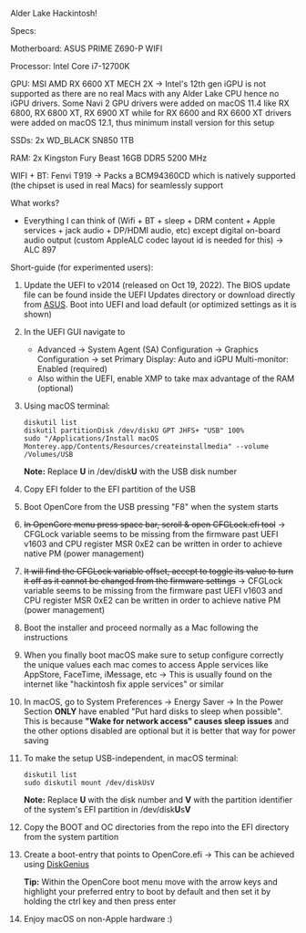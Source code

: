 Alder Lake Hackintosh!

Specs:

Motherboard: ASUS PRIME Z690-P WIFI

Processor: Intel Core i7-12700K

GPU: MSI AMD RX 6600 XT MECH 2X -> Intel's 12th gen iGPU is not supported as there are no real Macs with any Alder Lake CPU hence no iGPU drivers. Some Navi 2 GPU drivers were added on macOS 11.4 like RX 6800, RX 6800 XT, RX 6900 XT while for RX 6600 and RX 6600 XT drivers were added on macOS 12.1, thus minimum install version for this setup

SSDs: 2x WD_BLACK SN850 1TB

RAM: 2x Kingston Fury Beast 16GB DDR5 5200 MHz

WIFI + BT: Fenvi T919 -> Packs a BCM94360CD which is natively supported (the chipset is used in real Macs) for seamlessly support

What works?
- Everything I can think of (Wifi + BT + sleep + DRM content + Apple services + jack audio + DP/HDMI audio, etc) except digital on-board audio output (custom AppleALC codec layout id is needed for this) -> ALC 897

Short-guide (for experimented users):

1. Update the UEFI to v2014 (released on Oct 19, 2022). The BIOS update file can be found inside the UEFI Updates directory or download directly from [ASUS](https://dlcdnets.asus.com/pub/ASUS/mb/BIOS/PRIME-Z690-P-WIFI-ASUS-2014.zip). Boot into UEFI and load default (or optimized settings as it is shown)

2. In the UEFI GUI navigate to 
    * Advanced -> System Agent (SA) Configuration -> Graphics Configuration -> set Primary Display: Auto and iGPU Multi-monitor: Enabled (required)
    * Also within the UEFI, enable XMP to take max advantage of the RAM (optional)

3. Using macOS terminal:
	``` 
	diskutil list
	diskutil partitionDisk /dev/diskU GPT JHFS+ "USB" 100%
	sudo "/Applications/Install macOS Monterey.app/Contents/Resources/createinstallmedia" --volume /Volumes/USB 
	```
	**Note:** Replace **U** in /dev/disk**U** with the USB disk number

4. Copy EFI folder to the EFI partition of the USB

5. Boot OpenCore from the USB pressing "F8" when the system starts

6. ~~In OpenCore menu press space bar, scroll & open CFGLock.efi tool~~   -> CFGLock variable seems to be missing from the firmware past UEFI v1603 and CPU register MSR 0xE2 can be written in order to achieve native PM (power management)

7. ~~It will find the CFGLock variable offset, accept to toggle its value to turn it off as it cannot be changed from the firmware settings~~   -> CFGLock variable seems to be missing from the firmware past UEFI v1603 and CPU register MSR 0xE2 can be written in order to achieve native PM (power management)

8. Boot the installer and proceed normally as a Mac following the instructions

9. When you finally boot macOS make sure to setup configure correctly the unique values each mac comes to access Apple services like AppStore, FaceTime, iMessage, etc -> This is usually found on the internet like "hackintosh fix apple services" or similar

10. In macOS, go to System Preferences -> Energy Saver -> In the Power Section **ONLY** have enabled "Put hard disks to sleep when possible". This is because **"Wake for network access" causes sleep issues** and the other options disabled are optional but it is better that way for power saving

10. To make the setup USB-independent, in macOS terminal:
	```
	diskutil list
	sudo diskutil mount /dev/diskUsV
	```   
	**Note:** Replace **U** with the disk number and **V** with the partition identifier of the system's EFI partition in /dev/disk**U**s**V**

11. Copy the BOOT and OC directories from the repo into the EFI directory from the system partition

12. Create a boot-entry that points to OpenCore.efi -> This can be achieved using [DiskGenius](https://www.diskgenius.com/how-to/manage-uefi-boot-options.php)
	
	**Tip:** Within the OpenCore boot menu move with the arrow keys and highlight your preferred entry to boot by default and then set it by holding the 
	ctrl key and then press enter

13. Enjoy macOS on non-Apple hardware :)
